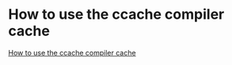 # How to use the ccache compiler cache
[How to use the ccache compiler cache](https://aiwithcloud.com/2022/09/15/how_to_use_the_ccache_compiler_cache/)